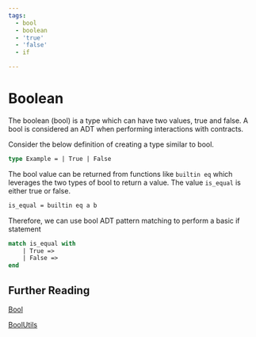 ```yaml
---
tags:
  - bool
  - boolean
  - 'true'
  - 'false'
  - if

---
```


# Boolean

The boolean (bool) is a type which can have two values, true and false. A bool is considered an ADT when performing interactions with contracts.

Consider the below definition of creating a type similar to bool.

```ocaml
type Example = | True | False
```

The bool value can be returned from functions like ```builtin eq``` which leverages the two types of bool to return a value. The value ```is_equal``` is either true or false.

```ocaml
is_equal = builtin eq a b
```

Therefore, we can use bool ADT pattern matching to perform a basic if statement

```ocaml
match is_equal with
    | True =>
    | False =>
end
```

## Further Reading

[Bool](https://scilla.readthedocs.io/en/latest/scilla-in-depth.html?highlight=bool#boolean)

[BoolUtils](https://scilla.readthedocs.io/en/latest/stdlib.html?highlight=bool#boolutils)
